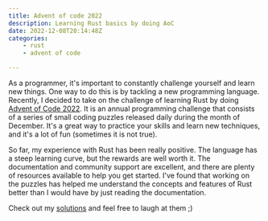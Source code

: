 ```yaml
---
title: Advent of code 2022
description: Learning Rust basics by doing AoC
date: 2022-12-08T20:14:48Z
categories:
    - rust
    - advent of code

---
```


As a programmer, it's important to constantly challenge yourself and learn new things. One way to do this is by tackling a new programming language. Recently, I decided to take on the challenge of learning Rust by doing [Advent of Code 2022](https://adventofcode.com/2022). It is an annual programming challenge that consists of a series of small coding puzzles released daily during the month of December. It's a great way to practice your skills and learn new techniques, and it's a lot of fun (sometimes it is not true). 

So far, my experience with Rust has been really positive. The language has a steep learning curve, but the rewards are well worth it. The documentation and community support are excellent, and there are plenty of resources available to help you get started. I've found that working on the puzzles has helped me understand the concepts and features of Rust better than I would have by just reading the documentation.

Check out my [solutions](https://github.com/rivit98/advent-of-code/tree/master/2022) and feel free to laugh at them ;) 

